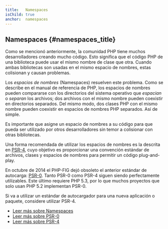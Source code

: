 ```yaml
---
title:   Namespaces
isChild: true
anchor:  namespaces
---
```


## Namespaces {#namespaces_title}

Como se mencionó anteriormente, la comunidad PHP tiene muchos desarrolladores creando mucho código. Esto significa que el código PHP
de una biblioteca puede usar el mismo nombre de clase que otra. Cuando ambas bibliotecas son usadas en el mismo espacio de nombres,
estas colisionan y causan problemas.

Los _espacios de nombres_ (Namespaces) resuelven este problema. Como se describe en el manual de referencia de PHP, los espacios de nombres pueden compararse con los directorios del sistema operativo que _espacian_ o _separan_ los archivos; dos archivos con el mismo nombre pueden coexistir en directorios separados.
Del mismo modo, dos clases PHP con el mismo nombre pueden coexistir en espacios de nombres PHP separados. Así de simple.

Es importante que asigne un espacio de nombres a su código para que pueda ser utilizado por otros desarrolladores
sin temor a colisionar con otras bibliotecas.

Una forma recomendada de utilizar los espacios de nombres es la descrita en [PSR-4][psr4], cuyo objetivo es proporcionar
una convención estándar de archivos, clases y espacios de nombres para permitir un código plug-and-play.

En octubre de 2014 el PHP-FIG dejó obsoleto el anterior estándar de autocarga: [PSR-0][psr0]. Tanto PSR-0 como PSR-4 siguen siendo perfectamente utilizables.
Este último requiere PHP 5.3, por lo que muchos proyectos que solo usan PHP 5.2 implementan PSR-0.

Si va a utilizar un estándar de autocargador para una nueva aplicación o paquete, considere utilizar PSR-4.

* [Leer más sobre Namespaces][namespaces]
* [Leer más sobre PSR-0][psr0]
* [Leer más sobre PSR-4][psr4]


[namespaces]: https://www.php.net/language.namespaces
[psr0]: https://www.php-fig.org/psr/psr-0/
[psr4]: https://www.php-fig.org/psr/psr-4/
